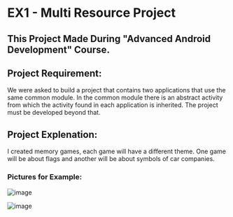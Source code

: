 # EX1 - Multi Resource Project

## This Project Made During "Advanced Android Development" Course.

## Project Requirement:
  We were asked to build a project that contains two applications that use the same common module.
  In the common module there is an abstract activity from which the activity found in each application is inherited.
  The project must be developed beyond that.
  
## Project Explenation:
  I created memory games, each game will have a different theme.
  One game will be about flags and another will be about symbols of car companies.
  
### Pictures for Example:

![image](https://github.com/ShaiNachum/EX1_Multi_Resource_Project/assets/100000990/2b4f7c55-9518-4c8b-bae0-9e3fdc20225f)

![image](https://github.com/ShaiNachum/EX1_Multi_Resource_Project/assets/100000990/6f75847c-8470-40da-b984-207a38512a9d)


